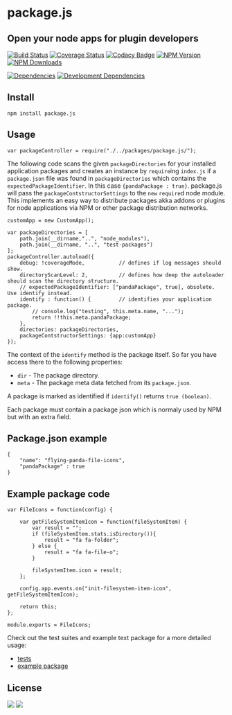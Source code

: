 # package.js

## Open your node apps for plugin developers

[![Build Status](http://img.shields.io/travis/s-a/package.js.svg?style=flat-square)](https://travis-ci.org/s-a/package.js)
[![Coverage Status](https://coveralls.io/repos/s-a/package.js/badge.svg)](https://coveralls.io/r/s-a/package.js)
[![Codacy Badge](https://www.codacy.com/project/badge/aa693627f7f2424db1fa0cc2871f1aa5)](https://www.codacy.com/app/stephanahlf/package-js)
[![NPM Version](http://img.shields.io/npm/v/package.js.svg?style=flat)](https://www.npmjs.org/package/package.js)
[![NPM Downloads](https://img.shields.io/npm/dm/package.js.svg?style=flat)](https://www.npmjs.org/package/package.js)  

[![Dependencies](https://img.shields.io/david/s-a/package.js.svg)](#)
[![Development Dependencies](https://img.shields.io/david/dev/s-a/package.js.svg)](#)

## Install
```npm install package.js```  

## Usage

```
var packageController = require("./../packages/package.js/");
```

The following code scans the given ```packageDirectories``` for your installed application packages and creates an instance by ```require```ing ```index.js``` if a ```package.json``` file was found in ```packageDirectories``` which contains the ```expectedPackageIdentifier```. In this case ```{pandaPackage : true}```.
package.js will pass the ```packageContstructorSettings``` to the ```new``` ```require```d node module.  
This implements an easy way to distribute packages akka addons or plugins for node applications via NPM or other package distribution networks.  

```
customApp = new CustomApp();

var packageDirectories = [
	path.join(__dirname,"..", "node_modules"), 
	path.join(__dirname, "..", "test-packages")
];
packageController.autoload({
    debug: !coverageMode,			// defines if log messages should show.
    directoryScanLevel: 2,			// defines how deep the autoloader should scan the directory structure.
    // expectedPackageIdentifier: ["pandaPackage", true], obsolete. Use identify instead.
    identify : function() {			// identifies your application package.
    	// console.log("testing", this.meta.name, "...");
    	return !!this.meta.pandaPackage;
    },
    directories: packageDirectories,
    packageContstructorSettings: {app:customApp}
});
```
  
The context of the ```identify``` method is the package itself. So far you have access there to the following properties: 
 - ```dir``` - The package directory.
 - ```meta``` - The package meta data fetched from its ```package.json```.  
 
A package is marked as identified if ```identify()``` returns ```true (boolean)```.  



Each package must contain a package json which is normaly used by NPM but with an extra field.  

## Package.json example
```
{
	"name": "flying-panda-file-icons",
	"pandaPackage" : true
}
```

## Example package code
```
var FileIcons = function(config) {
	 
	var getFileSystemItemIcon = function(fileSystemItem) {
		var result = "";
		if (fileSystemItem.stats.isDirectory()){
			result = "fa fa-folder";
		} else {
			result = "fa fa-file-o";
		}

		fileSystemItem.icon = result;
	};

	config.app.events.on("init-filesystem-item-icon", getFileSystemItemIcon);

	return this;
};

module.exports = FileIcons;
```

Check out the test suites and example text package for a more detailed usage:
 - [tests](/test/main.js)
 - [example package](/test-packages/package-1/index.js)

## License

[<img src="https://s-a.github.io/license/img/mit.svg" />](https://s-a.github.io/license/?license=mit&fullname=Stephan%20Ahlf&year=2015&profile=https://github.com/s-a&projectUrl=https://github.com/s-a/package.js&projectName=package.js "") 
[<img src="https://s-a.github.io/license/img/gpl-3.0.svg" />](https://s-a.github.io/license/?license=gpl-3.0&fullname=Stephan%20Ahlf&year=2015&profile=https://github.com/s-a&projectUrl=https://github.com/s-a/package.js&projectName=package.js "")
